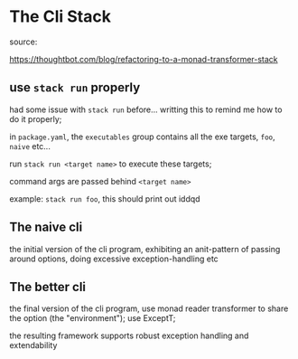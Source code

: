 # The Cli Stack

source:

https://thoughtbot.com/blog/refactoring-to-a-monad-transformer-stack

## use `stack run` properly

had some issue with `stack run` before... writting this to remind
me how to do it properly;

in `package.yaml`, the `executables` group contains all the exe
targets, `foo`, `naive` etc...

run `stack run <target name>` to execute these targets;

command args are passed behind `<target name>`

example: `stack run foo`, this should print out iddqd

## The naive cli

the initial version of the cli program, exhibiting an anit-pattern
of passing around options, doing excessive exception-handling etc

## The better cli

the final version of the cli program, use monad reader transformer
to share the option (the "environment"); use ExceptT;

the resulting framework supports robust exception handling and extendability
